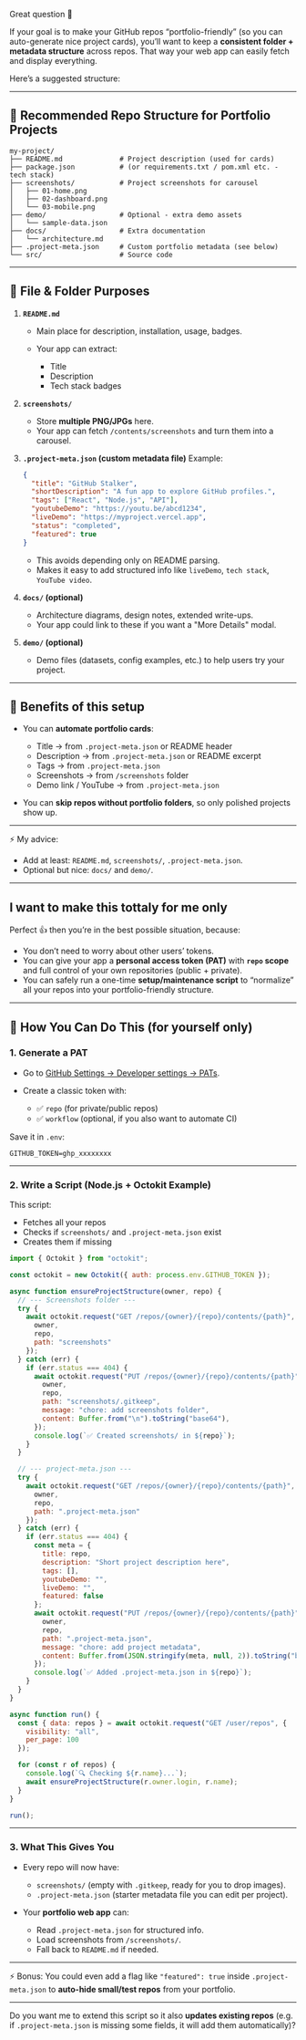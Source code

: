 Great question 🚀

If your goal is to make your GitHub repos “portfolio-friendly” (so you can auto-generate nice project cards), you’ll want to keep a **consistent folder + metadata structure** across repos. That way your web app can easily fetch and display everything.

Here’s a suggested structure:

---

## 📂 Recommended Repo Structure for Portfolio Projects

```
my-project/
├── README.md              # Project description (used for cards)
├── package.json           # (or requirements.txt / pom.xml etc. - tech stack)
├── screenshots/           # Project screenshots for carousel
│   ├── 01-home.png
│   ├── 02-dashboard.png
│   └── 03-mobile.png
├── demo/                  # Optional - extra demo assets
│   └── sample-data.json
├── docs/                  # Extra documentation
│   └── architecture.md
├── .project-meta.json     # Custom portfolio metadata (see below)
└── src/                   # Source code
```

---

## 📌 File & Folder Purposes

1. **`README.md`**

   * Main place for description, installation, usage, badges.
   * Your app can extract:

     * Title
     * Description
     * Tech stack badges

2. **`screenshots/`**

   * Store **multiple PNG/JPGs** here.
   * Your app can fetch `/contents/screenshots` and turn them into a carousel.

3. **`.project-meta.json` (custom metadata file)**
   Example:

   ```json
   {
     "title": "GitHub Stalker",
     "shortDescription": "A fun app to explore GitHub profiles.",
     "tags": ["React", "Node.js", "API"],
     "youtubeDemo": "https://youtu.be/abcd1234",
     "liveDemo": "https://myproject.vercel.app",
     "status": "completed",
     "featured": true
   }
   ```

   * This avoids depending only on README parsing.
   * Makes it easy to add structured info like `liveDemo`, `tech stack`, `YouTube video`.

4. **`docs/` (optional)**

   * Architecture diagrams, design notes, extended write-ups.
   * Your app could link to these if you want a "More Details" modal.

5. **`demo/` (optional)**

   * Demo files (datasets, config examples, etc.) to help users try your project.

---

## 🎯 Benefits of this setup

* You can **automate portfolio cards**:

  * Title → from `.project-meta.json` or README header
  * Description → from `.project-meta.json` or README excerpt
  * Tags → from `.project-meta.json`
  * Screenshots → from `/screenshots` folder
  * Demo link / YouTube → from `.project-meta.json`

* You can **skip repos without portfolio folders**, so only polished projects show up.

---

⚡ My advice:

* Add at least: `README.md`, `screenshots/`, `.project-meta.json`.
* Optional but nice: `docs/` and `demo/`.

---
I want to make this tottaly for me only
---
Perfect 👍 then you’re in the best possible situation, because:

* You don’t need to worry about other users’ tokens.
* You can give your app a **personal access token (PAT)** with **`repo` scope** and full control of your own repositories (public + private).
* You can safely run a one-time **setup/maintenance script** to “normalize” all your repos into your portfolio-friendly structure.

---

## 🔹 How You Can Do This (for yourself only)

### 1. Generate a PAT

* Go to [GitHub Settings → Developer settings → PATs](https://github.com/settings/personal-access-tokens).
* Create a classic token with:

  * ✅ `repo` (for private/public repos)
  * ✅ `workflow` (optional, if you also want to automate CI)

Save it in `.env`:

```env
GITHUB_TOKEN=ghp_xxxxxxxx
```

---

### 2. Write a Script (Node.js + Octokit Example)

This script:

* Fetches all your repos
* Checks if `screenshots/` and `.project-meta.json` exist
* Creates them if missing

```js
import { Octokit } from "octokit";

const octokit = new Octokit({ auth: process.env.GITHUB_TOKEN });

async function ensureProjectStructure(owner, repo) {
  // --- Screenshots folder ---
  try {
    await octokit.request("GET /repos/{owner}/{repo}/contents/{path}", {
      owner,
      repo,
      path: "screenshots"
    });
  } catch (err) {
    if (err.status === 404) {
      await octokit.request("PUT /repos/{owner}/{repo}/contents/{path}", {
        owner,
        repo,
        path: "screenshots/.gitkeep",
        message: "chore: add screenshots folder",
        content: Buffer.from("\n").toString("base64"),
      });
      console.log(`✅ Created screenshots/ in ${repo}`);
    }
  }

  // --- project-meta.json ---
  try {
    await octokit.request("GET /repos/{owner}/{repo}/contents/{path}", {
      owner,
      repo,
      path: ".project-meta.json"
    });
  } catch (err) {
    if (err.status === 404) {
      const meta = {
        title: repo,
        description: "Short project description here",
        tags: [],
        youtubeDemo: "",
        liveDemo: "",
        featured: false
      };
      await octokit.request("PUT /repos/{owner}/{repo}/contents/{path}", {
        owner,
        repo,
        path: ".project-meta.json",
        message: "chore: add project metadata",
        content: Buffer.from(JSON.stringify(meta, null, 2)).toString("base64"),
      });
      console.log(`✅ Added .project-meta.json in ${repo}`);
    }
  }
}

async function run() {
  const { data: repos } = await octokit.request("GET /user/repos", {
    visibility: "all",
    per_page: 100
  });

  for (const r of repos) {
    console.log(`🔍 Checking ${r.name}...`);
    await ensureProjectStructure(r.owner.login, r.name);
  }
}

run();
```

---

### 3. What This Gives You

* Every repo will now have:

  * `screenshots/` (empty with `.gitkeep`, ready for you to drop images).
  * `.project-meta.json` (starter metadata file you can edit per project).

* Your **portfolio web app** can:

  * Read `.project-meta.json` for structured info.
  * Load screenshots from `/screenshots/`.
  * Fall back to `README.md` if needed.

---

⚡ Bonus:
You could even add a flag like `"featured": true` inside `.project-meta.json` to **auto-hide small/test repos** from your portfolio.

---

Do you want me to extend this script so it also **updates existing repos** (e.g. if `.project-meta.json` is missing some fields, it will add them automatically)?
